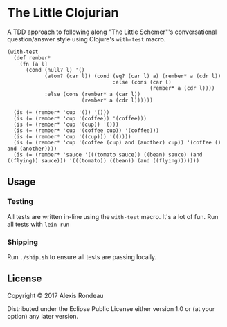 # The Little Clojurian

A TDD approach to following along "The Little Schemer"'s conversational question/answer style using Clojure's `with-test` macro.


```
(with-test
  (def rember* 
    (fn [a l]
      (cond (null? l) '()
            (atom? (car l)) (cond (eq? (car l) a) (rember* a (cdr l))
                                  :else (cons (car l)
                                              (rember* a (cdr l))))
            :else (cons (rember* a (car l))
                        (rember* a (cdr l))))))
 
  (is (= (rember* 'cup '()) '()))
  (is (= (rember* 'cup '(coffee)) '(coffee)))
  (is (= (rember* 'cup '(cup)) '()))
  (is (= (rember* 'cup '(coffee cup)) '(coffee)))
  (is (= (rember* 'cup '((cup))) '(())))
  (is (= (rember* 'cup '(coffee (cup) and (another) cup)) '(coffee () and (another))))
  (is (= (rember* 'sauce '(((tomato sauce)) ((bean) sauce) (and ((flying)) sauce))) '(((tomato)) ((bean)) (and ((flying)))))))
```

## Usage

### Testing

All tests are written in-line using the `with-test` macro. It's a lot of fun. Run all tests with `lein run`

### Shipping

Run `./ship.sh` to ensure all tests are passing locally.

## License

Copyright © 2017 Alexis Rondeau

Distributed under the Eclipse Public License either version 1.0 or (at
your option) any later version.
